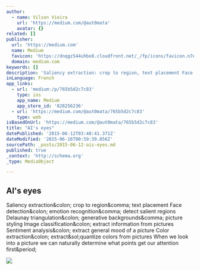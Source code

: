 ```yaml
---
author:
  - name: Vilson Vieira
    url: 'https://medium.com/@aut0mata'
    avatar: {}
related: []
publisher:
  url: 'https://medium.com'
  name: Medium
  favicon: 'https://dnqgz544uhbo8.cloudfront.net/_/fp/icons/favicon.n7eHNqdWyHhbTLN2-3a-6g.ico'
  domain: medium.com
keywords: []
description: 'Saliency extraction: crop to region, text placement Face detection: emotion recognition, detect salient regions Delaunay triangulation: generative backgrounds, picture styling Image classification: extract information from pictures Sentiment analysis: extract general mood of a picture Color extraction: extract/quantize colors from pictures When we look into a picture we can naturally determine what points get our attention first.'
inLanguage: French
app_links:
  - url: 'medium:/p/765b5d2c7c83'
    type: ios
    app_name: Medium
    app_store_id: '828256236'
  - url: 'https://medium.com/@aut0mata/765b5d2c7c83'
    type: web
isBasedOnUrl: 'https://medium.com/@aut0mata/765b5d2c7c83'
title: "AI's eyes"
datePublished: '2015-06-12T03:48:41.371Z'
dateModified: '2015-06-16T00:59:39.856Z'
sourcePath: _posts/2015-06-12-ais-eyes.md
published: true
_context: 'http://schema.org'
_type: MediaObject

---
```

<article style=""><h1>AI's eyes</h1><p>Saliency extraction&amp;colon; crop to region&amp;comma; text placement Face detection&amp;colon; emotion recognition&amp;comma; detect salient regions Delaunay triangulation&amp;colon; generative backgrounds&amp;comma; picture styling Image classification&amp;colon; extract information from pictures Sentiment analysis&amp;colon; extract general mood of a picture Color extraction&amp;colon; extract&amp;sol;quantize colors from pictures When we look into a picture we can naturally determine what points get our attention first&amp;period;</p><img src="https://d262ilb51hltx0.cloudfront.net/max/800/1*BIqQAsOpUVkcnI1cXaY3NQ.jpeg" /></article>